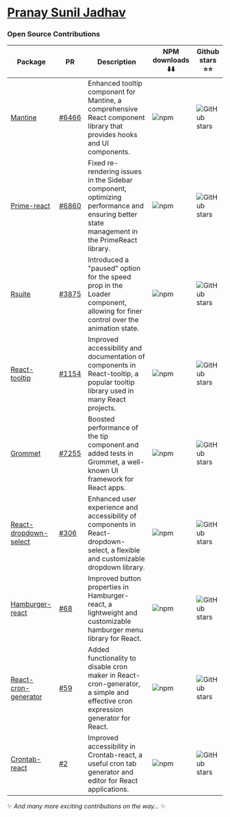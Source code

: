 # [Pranay Sunil Jadhav](https://jpranays.netlify.app/)        
###  Open Source Contributions  

| Package | PR | Description |    NPM downloads ⬇️⬇️   |   Github stars ⭐⭐   |
|---------|--------------|-------------|---------------|-------|
| [Mantine](https://github.com/mantinedev/mantine) | [#6466](https://github.com/mantinedev/mantine/pull/6466) | Enhanced tooltip component for Mantine, a comprehensive React component library that provides hooks and UI components. | ![npm](https://img.shields.io/npm/dm/@mantine/hooks) | ![GitHub stars](https://img.shields.io/github/stars/mantinedev/mantine) |
| [Prime-react](https://github.com/primefaces/primereact) | [#6860](https://github.com/primefaces/primereact/pull/6860) | Fixed re-rendering issues in the Sidebar component, optimizing performance and ensuring better state management in the PrimeReact library.	 | ![npm](https://img.shields.io/npm/dm/primereact) | ![GitHub stars](https://img.shields.io/github/stars/primefaces/primereact) |
| [Rsuite](https://github.com/rsuite/rsuite) | [#3875](https://github.com/rsuite/rsuite/pull/3875) | 	Introduced a "paused" option for the speed prop in the Loader component, allowing for finer control over the animation state.	 | ![npm](https://img.shields.io/npm/dm/rsuite) | ![GitHub stars](https://img.shields.io/github/stars/rsuite/rsuite) |
| [React-tooltip](https://github.com/ReactTooltip/react-tooltip) | [#1154](https://github.com/ReactTooltip/react-tooltip/pull/1154) | Improved accessibility and documentation of components in React-tooltip, a popular tooltip library used in many React projects. | ![npm](https://img.shields.io/npm/dm/react-tooltip) | ![GitHub stars](https://img.shields.io/github/stars/ReactTooltip/react-tooltip) |
| [Grommet](https://github.com/grommet/grommet) | [#7255](https://github.com/grommet/grommet/pull/7255) | Boosted performance of the tip component and added tests in Grommet, a well-known UI framework for React apps. | ![npm](https://img.shields.io/npm/dm/grommet) | ![GitHub stars](https://img.shields.io/github/stars/grommet/grommet) |
| [React-dropdown-select](https://github.com/sanusart/react-dropdown-select) | [#306](https://github.com/sanusart/react-dropdown-select/pull/306) | Enhanced user experience and accessibility of components in React-dropdown-select, a flexible and customizable dropdown library. | ![npm](https://img.shields.io/npm/dm/react-dropdown-select) | ![GitHub stars](https://img.shields.io/github/stars/sanusart/react-dropdown-select) |
| [Hamburger-react](https://github.com/cyntler/hamburger-react) | [#68](https://github.com/cyntler/hamburger-react/pull/68) | Improved button properties in Hamburger-react, a lightweight and customizable hamburger menu library for React. | ![npm](https://img.shields.io/npm/dm/hamburger-react) | ![GitHub stars](https://img.shields.io/github/stars/cyntler/hamburger-react) |
| [React-cron-generator](https://github.com/sojinantony01/react-cron-generator) | [#59](https://github.com/sojinantony01/react-cron-generator/pull/59) | Added functionality to disable cron maker in React-cron-generator, a simple and effective cron expression generator for React. | ![npm](https://img.shields.io/npm/dm/react-cron-generator) | ![GitHub stars](https://img.shields.io/github/stars/sojinantony01/react-cron-generator) |
| [Crontab-react](https://github.com/dhavalwd/crontab-react) | [#2](https://github.com/dhavalwd/crontab-react/pull/2) | Improved accessibility in Crontab-react, a useful cron tab generator and editor for React applications. | ![npm](https://img.shields.io/npm/dm/crontab-react) | ![GitHub stars](https://img.shields.io/github/stars/dhavalwd/crontab-react) |










✨ *And many more exciting contributions on the way...* ✨
